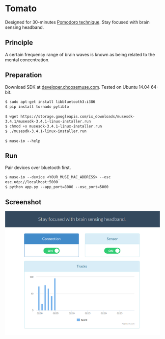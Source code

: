 Tomato
======

Designed for 30-minutes [Pomodoro technique](https://en.wikipedia.org/wiki/Pomodoro_Technique).
Stay focused with brain sensing headband.


Principle
---------

A certain frequency range of brain waves is known as being related to the mental concentration.


Preparation
-----------

Download SDK at [developer.choosemuse.com](http://developer.choosemuse.com/research-tools).
Tested on Ubuntu 14.04 64-bit.

```
$ sudo apt-get install libbluetooth3:i386
$ pip install tornado pyliblo

$ wget https://storage.googleapis.com/ix_downloads/musesdk-3.4.1/musesdk-3.4.1-linux-installer.run
$ chmod +x musesdk-3.4.1-linux-installer.run
$ ./musesdk-3.4.1-linux-installer.run

$ muse-io --help
```


Run
---

Pair devices over bluetooth first.

```
$ muse-io --device <YOUR_MUSE_MAC_ADDRESS> --osc osc.udp://localhost:5000
$ python app.py --app_port=8000 --osc_port=5000
```


Screenshot
----------

![](https://raw.githubusercontent.com/elnn/tomato/master/screenshot.png)
